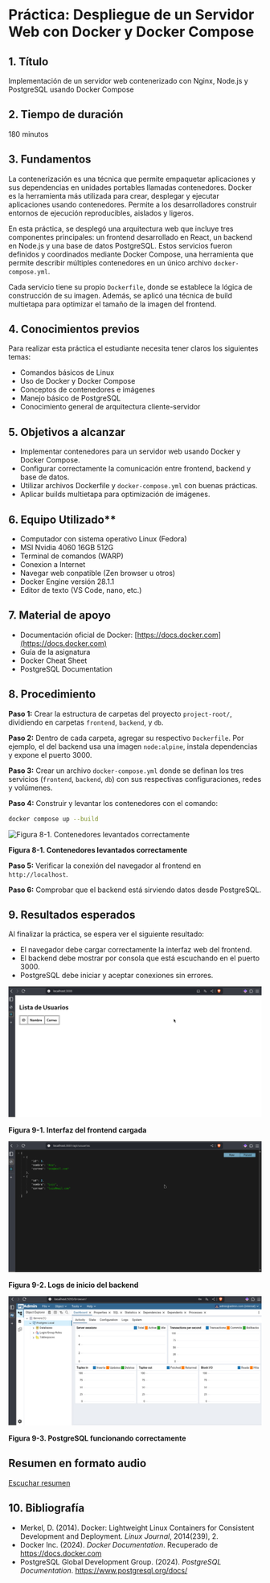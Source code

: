 
# Práctica: Despliegue de un Servidor Web con Docker y Docker Compose

## 1. Título

Implementación de un servidor web contenerizado con Nginx, Node.js y PostgreSQL usando Docker Compose

## 2. Tiempo de duración

180 minutos

## 3. Fundamentos

La contenerización es una técnica que permite empaquetar aplicaciones y sus dependencias en unidades portables llamadas contenedores. Docker es la herramienta más utilizada para crear, desplegar y ejecutar aplicaciones usando contenedores. Permite a los desarrolladores construir entornos de ejecución reproducibles, aislados y ligeros.

En esta práctica, se desplegó una arquitectura web que incluye tres componentes principales: un frontend desarrollado en React, un backend en Node.js y una base de datos PostgreSQL. Estos servicios fueron definidos y coordinados mediante Docker Compose, una herramienta que permite describir múltiples contenedores en un único archivo `docker-compose.yml`.


Cada servicio tiene su propio `Dockerfile`, donde se establece la lógica de construcción de su imagen. Además, se aplicó una técnica de build multietapa para optimizar el tamaño de la imagen del frontend.

## 4. Conocimientos previos

Para realizar esta práctica el estudiante necesita tener claros los siguientes temas:

- Comandos básicos de Linux
- Uso de Docker y Docker Compose
- Conceptos de contenedores e imágenes
- Manejo básico de PostgreSQL
- Conocimiento general de arquitectura cliente-servidor

## 5. Objetivos a alcanzar

- Implementar contenedores para un servidor web usando Docker y Docker Compose.
- Configurar correctamente la comunicación entre frontend, backend y base de datos.
- Utilizar archivos Dockerfile y `docker-compose.yml` con buenas prácticas.
- Aplicar builds multietapa para optimización de imágenes.

## 6. Equipo Utilizado**
- Computador con sistema operativo Linux (Fedora)
- MSI Nvidia 4060 16GB 512G
- Terminal de comandos (WARP)
- Conexion a Internet
- Navegar web conpatible (Zen browser u otros)
- Docker Engine versión 28.1.1
- Editor de texto (VS Code, nano, etc.)

## 7. Material de apoyo

- Documentación oficial de Docker: [https://docs.docker.com](https://docs.docker.com)
- Guía de la asignatura
- Docker Cheat Sheet
- PostgreSQL Documentation

## 8. Procedimiento

**Paso 1:** Crear la estructura de carpetas del proyecto `project-root/`, dividiendo en carpetas `frontend`, `backend`, y `db`.

**Paso 2:** Dentro de cada carpeta, agregar su respectivo `Dockerfile`. Por ejemplo, el del backend usa una imagen `node:alpine`, instala dependencias y expone el puerto 3000.

**Paso 3:** Crear un archivo `docker-compose.yml` donde se definan los tres servicios (`frontend`, `backend`, `db`) con sus respectivas configuraciones, redes y volúmenes.

**Paso 4:** Construir y levantar los contenedores con el comando:

```bash
docker compose up --build
```

![Figura 8-1. Contenedores levantados correctamente](attachment:image1)

**Figura 8-1. Contenedores levantados correctamente**

**Paso 5:** Verificar la conexión del navegador al frontend en `http://localhost`.

**Paso 6:** Comprobar que el backend está sirviendo datos desde PostgreSQL.

## 9. Resultados esperados

Al finalizar la práctica, se espera ver el siguiente resultado:

- El navegador debe cargar correctamente la interfaz web del frontend.
- El backend debe mostrar por consola que está escuchando en el puerto 3000.
- PostgreSQL debe iniciar y aceptar conexiones sin errores.

![Resultados esperado](capturas/front.png)

**Figura 9-1. Interfaz del frontend cargada**

![Resultados esperado](capturas/api.png)

**Figura 9-2. Logs de inicio del backend**

![Resultados esperado](capturas/levantado1.png)

**Figura 9-3. PostgreSQL funcionando correctamente**

## Resumen en formato audio
[Escuchar resumen](https://drive.google.com/file/d/1MGejbUTe9aVjiD0iRKMKHC3viViZRD8m/view?usp=sharing)


## 10. Bibliografía

- Merkel, D. (2014). Docker: Lightweight Linux Containers for Consistent Development and Deployment. *Linux Journal*, 2014(239), 2.
- Docker Inc. (2024). *Docker Documentation*. Recuperado de https://docs.docker.com
- PostgreSQL Global Development Group. (2024). *PostgreSQL Documentation*. https://www.postgresql.org/docs/
